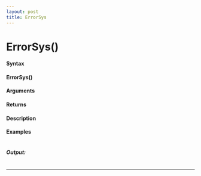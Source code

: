 ```yaml
---
layout: post
title: ErrorSys
---
```


# ErrorSys()


#### Syntax

#### ErrorSys()

#### Arguments

#### Returns

#### Description

#### Examples

```

```

##### Output:

```

```

---